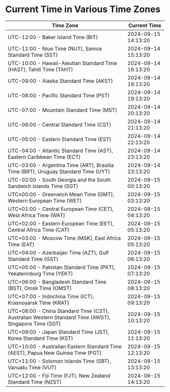 # Current Time in Various Time Zones

| Time Zone | Current Time |
|-----------|--------------|
| UTC-12:00 - Baker Island Time (BIT) | 2024-09-15 14:13:20 |
| UTC-11:00 - Niue Time (NUT), Samoa Standard Time (SST) | 2024-09-14 15:13:20 |
| UTC-10:00 - Hawaii-Aleutian Standard Time (HAST), Tahiti Time (TAHT) | 2024-09-14 16:13:20 |
| UTC-09:00 - Alaska Standard Time (AKST) | 2024-09-14 18:13:20 |
| UTC-08:00 - Pacific Standard Time (PST) | 2024-09-14 19:13:20 |
| UTC-07:00 - Mountain Standard Time (MST) | 2024-09-14 20:13:20 |
| UTC-06:00 - Central Standard Time (CST) | 2024-09-14 21:13:20 |
| UTC-05:00 - Eastern Standard Time (EST) | 2024-09-14 22:13:20 |
| UTC-04:00 - Atlantic Standard Time (AST), Eastern Caribbean Time (ECT) | 2024-09-14 23:13:20 |
| UTC-03:00 - Argentina Time (ART), Brasília Time (BRT), Uruguay Standard Time (UYT) | 2024-09-14 23:13:20 |
| UTC-02:00 - South Georgia and the South Sandwich Islands Time (SGT) | 2024-09-15 00:13:20 |
| UTC±00:00 - Greenwich Mean Time (GMT), Western European Time (WET) | 2024-09-15 03:13:20 |
| UTC+01:00 - Central European Time (CET), West Africa Time (WAT) | 2024-09-15 04:13:20 |
| UTC+02:00 - Eastern European Time (EET), Central Africa Time (CAT) | 2024-09-15 05:13:20 |
| UTC+03:00 - Moscow Time (MSK), East Africa Time (EAT) | 2024-09-15 05:13:20 |
| UTC+04:00 - Azerbaijan Time (AZT), Gulf Standard Time (GST) | 2024-09-15 06:13:20 |
| UTC+05:00 - Pakistan Standard Time (PKT), Yekaterinburg Time (YEKT) | 2024-09-15 07:13:20 |
| UTC+06:00 - Bangladesh Standard Time (BST), Omsk Time (OMST) | 2024-09-15 08:13:20 |
| UTC+07:00 - Indochina Time (ICT), Krasnoyarsk Time (KRAT) | 2024-09-15 09:13:20 |
| UTC+08:00 - China Standard Time (CST), Australian Western Standard Time (AWST), Singapore Time (SGT) | 2024-09-15 10:13:20 |
| UTC+09:00 - Japan Standard Time (JST), Korea Standard Time (KST) | 2024-09-15 11:13:20 |
| UTC+10:00 - Australian Eastern Standard Time (AEST), Papua New Guinea Time (PGT) | 2024-09-15 12:13:20 |
| UTC+11:00 - Solomon Islands Time (SBT), Vanuatu Time (VUT) | 2024-09-15 13:13:20 |
| UTC+12:00 - Fiji Time (FJT), New Zealand Standard Time (NZST) | 2024-09-15 14:13:20 |
